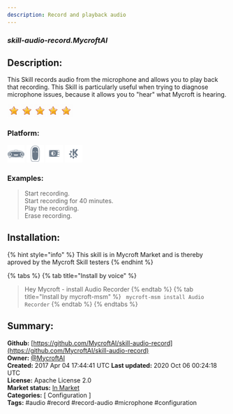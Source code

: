 ```yaml
---
description: Record and playback audio
---
```


### _skill-audio-record.MycroftAI_  
## Description:  
This Skill records audio from the microphone and allows you to play back that recording. This Skill is particularly useful when trying to diagnose microphone issues, because it allows you to "hear" what Mycroft is hearing.  
  
![](../.gitbook/assets/star.png)![](../.gitbook/assets/star.png)![](../.gitbook/assets/star.png)![](../.gitbook/assets/star.png)![](../.gitbook/assets/star.png)  
  
### Platform:  
 ![Mark I](../.gitbook/assets/mark-1-icon.png)  ![Mark II](../.gitbook/assets/mark-2-icon.png)  ![Picroft](../.gitbook/assets/picroft-icon.png)  ![plasmoid](../.gitbook/assets/kde.png)   
### Examples:  
> Start recording.  
> Start recording for 40 minutes.  
> Play the recording.  
> Erase recording.  
  
## Installation:  
{% hint style="info" %}
This skill is in Mycroft Market and is thereby aproved by the Mycroft Skill testers
{% endhint %}
    
{% tabs %}
{% tab title="Install by voice" %}
> Hey Mycroft - install Audio Recorder
{% endtab %}
  {% tab title="Install by mycroft-msm" %}
``` mycroft-msm install Audio Recorder```
{% endtab %}
  {% endtabs %}
    
## Summary:  
**Github:** [https://github.com/MycroftAI/skill-audio-record](https://github.com/MycroftAI/skill-audio-record)  
**Owner:** [@MycroftAI](https://github.com/MycroftAI)  
**Created:** 2017 Apr 04 17:44:41 UTC  **Last updated:** 2020 Oct 06 00:24:18 UTC  
**License:** Apache License 2.0  
**Market status:** [In Market](https://market.mycroft.ai/skill/mycroft-audio-record)  
**Categories:** [ Configuration ]   
**Tags:** \#audio \#record \#record-audio \#microphone \#configuration   
